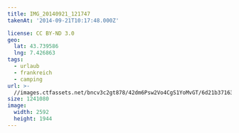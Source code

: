 ```yaml
---
title: IMG_20140921_121747
takenAt: '2014-09-21T10:17:48.000Z'

license: CC BY-ND 3.0
geo:
  lat: 43.739586
  lng: 7.426863
tags:
  - urlaub
  - frankreich
  - camping
url: >-
  //images.ctfassets.net/bncv3c2gt878/42dm6Psw2Vo4CgS1YoMvGT/6d21b371637fe014472fa1f539304281/img_20140921_121747_28312876825_o
size: 1241080
image:
  width: 2592
  height: 1944
---
```

